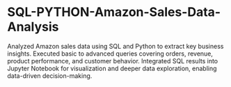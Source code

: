 # SQL-PYTHON-Amazon-Sales-Data-Analysis
Analyzed Amazon sales data using SQL and Python to extract key business insights. Executed basic to advanced queries covering orders, revenue, product performance, and customer behavior. Integrated SQL results into Jupyter Notebook for visualization and deeper data exploration, enabling data-driven decision-making.
